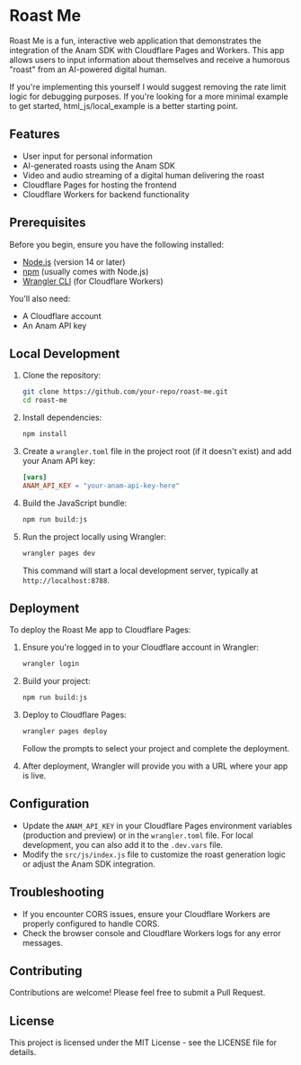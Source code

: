 # Roast Me

Roast Me is a fun, interactive web application that demonstrates the integration of the Anam SDK with Cloudflare Pages and Workers. This app allows users to input information about themselves and receive a humorous "roast" from an AI-powered digital human.

If you're implementing this yourself I would suggest removing the rate limit logic for debugging purposes. If you're looking for a more minimal example to get started, html_js/local_example is a better starting point.

## Features

- User input for personal information
- AI-generated roasts using the Anam SDK
- Video and audio streaming of a digital human delivering the roast
- Cloudflare Pages for hosting the frontend
- Cloudflare Workers for backend functionality

## Prerequisites

Before you begin, ensure you have the following installed:
- [Node.js](https://nodejs.org/) (version 14 or later)
- [npm](https://www.npmjs.com/) (usually comes with Node.js)
- [Wrangler CLI](https://developers.cloudflare.com/workers/wrangler/install-and-update/) (for Cloudflare Workers)

You'll also need:
- A Cloudflare account
- An Anam API key

## Local Development

1. Clone the repository:
   ```bash
   git clone https://github.com/your-repo/roast-me.git
   cd roast-me
   ```

2. Install dependencies:
   ```bash
   npm install
   ```

3. Create a `wrangler.toml` file in the project root (if it doesn't exist) and add your Anam API key:
   ```toml
   [vars]
   ANAM_API_KEY = "your-anam-api-key-here"
   ```

4. Build the JavaScript bundle:
   ```bash
   npm run build:js
   ```

5. Run the project locally using Wrangler:
   ```bash
   wrangler pages dev
   ```

   This command will start a local development server, typically at `http://localhost:8788`.

## Deployment

To deploy the Roast Me app to Cloudflare Pages:

1. Ensure you're logged in to your Cloudflare account in Wrangler:
   ```bash
   wrangler login
   ```

2. Build your project:
   ```bash
   npm run build:js
   ```

3. Deploy to Cloudflare Pages:
   ```bash
   wrangler pages deploy
   ```

   Follow the prompts to select your project and complete the deployment.

4. After deployment, Wrangler will provide you with a URL where your app is live.

## Configuration

- Update the `ANAM_API_KEY` in your Cloudflare Pages environment variables (production and preview) or in the `wrangler.toml` file. For local development, you can also add it to the `.dev.vars` file.
- Modify the `src/js/index.js` file to customize the roast generation logic or adjust the Anam SDK integration.

## Troubleshooting

- If you encounter CORS issues, ensure your Cloudflare Workers are properly configured to handle CORS.
- Check the browser console and Cloudflare Workers logs for any error messages.

## Contributing

Contributions are welcome! Please feel free to submit a Pull Request.

## License

This project is licensed under the MIT License - see the LICENSE file for details.
